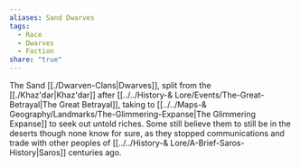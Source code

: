 ```yaml
---
aliases: Sand Dwarves
tags:
  - Race
  - Dwarves
  - Faction
share: "true"
---
```


The Sand [[./Dwarven-Clans|Dwarves]], split from the [[./Khaz'dar|Khaz'dar]] after [[../../History-& Lore/Events/The-Great-Betrayal|The Great Betrayal]], taking to [[../../Maps-& Geography/Landmarks/The-Glimmering-Expanse|The Glimmering Expanse]] to seek out untold riches. Some still believe them to still be in the deserts though none know for sure, as they stopped communications and trade with other peoples of [[../../History-& Lore/A-Brief-Saros-History|Saros]] centuries ago.